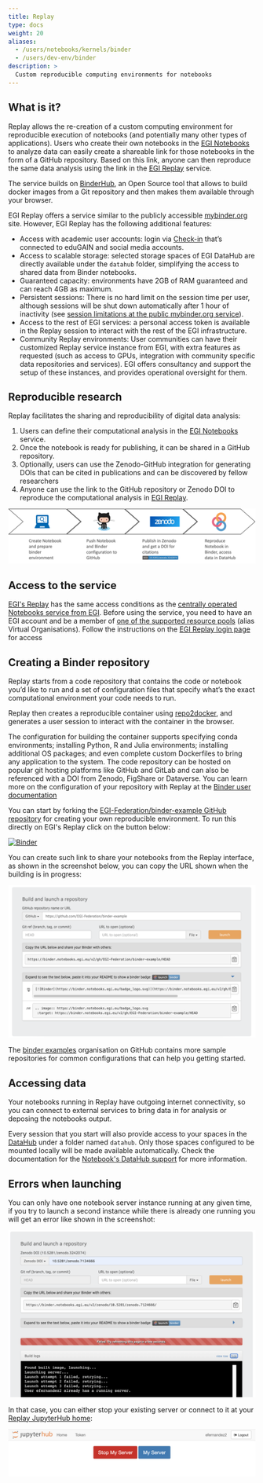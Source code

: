 ```yaml
---
title: Replay
type: docs
weight: 20
aliases:
  - /users/notebooks/kernels/binder
  - /users/dev-env/binder
description: >
  Custom reproducible computing environments for notebooks
---
```


## What is it?

Replay allows the re-creation of a custom computing environment for reproducible
execution of notebooks (and potentially many other types of applications). Users
who create their own notebooks in the [EGI Notebooks](../notebooks/) to analyze
data can easily create a shareable link for those notebooks in the form of a
GitHub repository. Based on this link, anyone can then reproduce the same data
analysis using the link in the [EGI Replay](https://replay.notebooks.egi.eu)
service.

The service builds on [BinderHub](https://github.com/jupyterhub/binderhub), an
Open Source tool that allows to build docker images from a Git repository and
then makes them available through your browser.

EGI Replay offers a service similar to the publicly accessible
[mybinder.org](https://mybinder.org) site. However, EGI Replay has the following
additional features:

- Access with academic user accounts: login via [Check-in](../../aai/check-in)
  that’s connected to eduGAIN and social media accounts.
- Access to scalable storage: selected storage spaces of EGI DataHub are
  directly available under the `datahub` folder, simplifying the access to
  shared data from Binder notebooks.
- Guaranteed capacity: environments have 2GB of RAM guaranteed and can reach 4GB
  as maximum.
- Persistent sessions: There is no hard limit on the session time per user,
  although sessions will be shut down automatically after 1 hour of inactivity
  (see
  [session limitations at the public mybinder.org service](https://mybinder.readthedocs.io/en/latest/about/user-guidelines.html)).
- Access to the rest of EGI services: a personal access token is available in
  the Replay session to interact with the rest of the EGI infrastructure.
- Community Replay environments: User communities can have their customized
  Replay service instance from EGI, with extra features as requested (such as
  access to GPUs, integration with community specific data repositories and
  services). EGI offers consultancy and support the setup of these instances,
  and provides operational oversight for them.

## Reproducible research

Replay facilitates the sharing and reproducibility of digital data analysis:

1. Users can define their computational analysis in the
   [EGI Notebooks](../notebooks/) service.
1. Once the notebook is ready for publishing, it can be shared in a GitHub
   repository.
1. Optionally, users can use the Zenodo-GitHub integration for generating DOIs
   that can be cited in publications and can be discovered by fellow researchers
1. Anyone can use the link to the GitHub repository or Zenodo DOI to reproduce
   the computational analysis in [EGI Replay](https://replay.notebooks.egi.eu).

![Reproducible research flow](reproduce-flow-binder.png)

## Access to the service

[EGI's Replay](https://replay.notebooks.egi.eu/) has the same access conditions
as the
[centrally operated Notebooks service from EGI](../notebooks/#service-modes).
Before using the service, you need to have an EGI account and be a member of
[one of the supported resource pools](../notebooks/#notebooks-for-researchers)
(alias Virtual Organisations). Follow the instructions on the
[EGI Replay login page](https://replay.notebooks.egi.eu) for access

## Creating a Binder repository

Replay starts from a code repository that contains the code or notebook you’d
like to run and a set of configuration files that specify what’s the exact
computational environment your code needs to run.

Replay then creates a reproducible container using
[repo2docker](https://github.com/jupyterhub/repo2docker), and generates a user
session to interact with the container in the browser.

The configuration for building the container supports specifying conda
environments; installing Python, R and Julia environments; installing additional
OS packages; and even complete custom Dockerfiles to bring any application to
the system. The code repository can be hosted on popular git hosting platforms
like GitHub and GitLab and can also be referenced with a DOI from Zenodo,
FigShare or Dataverse. You can learn more on the configuration of your
repository with Replay at the
[Binder user documentation](https://mybinder.readthedocs.io/en/latest/)

You can start by forking the
[EGI-Federation/binder-example GitHub repository](https://github.com/EGI-Federation/binder-example)
for creating your own reproducible environment. To run this directly on EGI's
Replay click on the button below:

[![Binder](https://replay.notebooks.egi.eu/badge_logo.svg)](https://replay.notebooks.egi.eu/v2/gh/EGI-Federation/binder-example/HEAD)

You can create such link to share your notebooks from the Replay interface, as
shown in the screenshot below, you can copy the URL shown when the building is
in progress:

![Binder link](binder-link.png)

The [binder examples](https://github.com/binder-examples) organisation on GitHub
contains more sample repositories for common configurations that can help you
getting started.

## Accessing data

Your notebooks running in Replay have outgoing internet connectivity, so you can
connect to external services to bring data in for analysis or deposing the
notebooks output.

Every session that you start will also provide access to your spaces in the
[DataHub](../.././data/management/datahub/) under a folder named `datahub`. Only
those spaces configured to be mounted locally will be made available
automatically. Check the documentation for the
[Notebook's DataHub support](../notebooks/data#egi-datahub) for more
information.

## Errors when launching

You can only have one notebook server instance running at any given time, if you
try to launch a second instance while there is already one running you will get
an error like shown in the screenshot:

![Launch Error](launch-error.png)

In that case, you can either stop your existing server or connect to it at your
[Replay JupyterHub home](https://replay.notebooks.egi.eu/hub/hub/home):

![Replay JupyterHub home](replay-hub-home.png)

